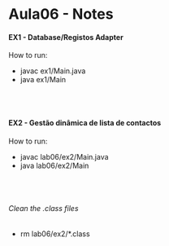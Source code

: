 # Aula06 - Notes

#### EX1 - Database/Registos Adapter
How to run: 
- javac ex1/Main.java 
- java ex1/Main 
<br>
<br>

#### EX2 - Gestão dinâmica de lista de contactos

How to run: 
- javac lab06/ex2/Main.java
- java lab06/ex2/Main
<br>
<br>

###### Clean the .class files 
-  rm lab06/ex2/*.class
